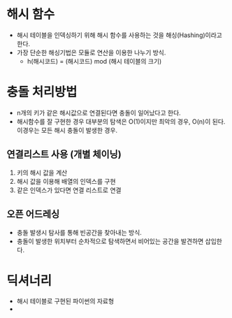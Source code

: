 # 해시 함수 
- 해시 테이블을 인덱싱하기 위해 해시 함수를 사용하는 것을 해싱(Hashing)이라고 한다.  
- 가장 단순한 해싱기법은 모듈로 연산을 이용한 나누기 방식. 
  - h(해시코드) = (해시코드) mod (해시 테이블의 크기)

# 충돌 처리방법
- n개의 키가 같은 해시값으로 연결된다면 충돌이 일어났다고 한다.  
- 해시함수를 잘 구현한 경우 대부분의 탐색은 O(1)이지만 최악의 경우, O(n)이 된다. 이경우는 모든 해시 충돌이 발생한 경우. 
## 연결리스트 사용 (개별 체이닝)
  1. 키의 해시 값을 계산
  2. 해시 값을 이용해 배열의 인덱스를 구현
  3. 같은 인덱스가 있다면 연결 리스트로 연결

## 오픈 어드레싱
  - 충돌 발생시 탐사를 통해 빈공간을 찾아내는 방식. 
  - 충돌이 발생한 위치부터 순차적으로 탐색하면서 비어있는 공간을 발견하면 삽입한다. 

# 딕셔너리 
- 해시 테이블로 구현된 파이썬의 자료형
-